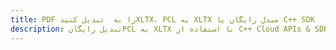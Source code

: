 ---title: PDF را به  تبدیل کنیدXLTX، PCL به XLTX مبدل رایگان یا C++ SDKdescription: تبدیل رایگانPCL به XLTX با استفاده از C++ Cloud APIs & SDK همچنین اسناد PDF را در Cloud ایجاد، ویرایش و رندر کنید.---